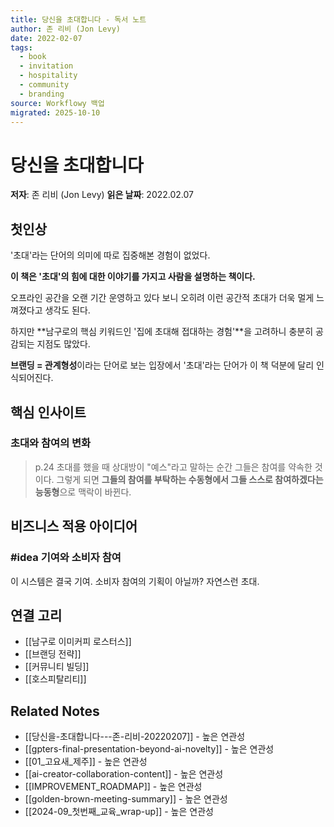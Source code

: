 ```yaml
---
title: 당신을 초대합니다 - 독서 노트
author: 존 리비 (Jon Levy)
date: 2022-02-07
tags:
  - book
  - invitation
  - hospitality
  - community
  - branding
source: Workflowy 백업
migrated: 2025-10-10
---
```


# 당신을 초대합니다

**저자**: 존 리비 (Jon Levy)
**읽은 날짜**: 2022.02.07

## 첫인상

'초대'라는 단어의 의미에 따로 집중해본 경험이 없었다.

**이 책은 '초대'의 힘에 대한 이야기를 가지고 사람을 설명하는 책이다.**

오프라인 공간을 오랜 기간 운영하고 있다 보니 오히려 이런 공간적 초대가 더욱 멀게 느껴졌다고 생각도 된다.

하지만 **남구로의 핵심 키워드인 '집에 초대해 접대하는 경험'**을 고려하니 충분히 공감되는 지점도 많았다.

**브랜딩 = 관계형성**이라는 단어로 보는 입장에서 '초대'라는 단어가 이 책 덕분에 달리 인식되어진다.

## 핵심 인사이트

### 초대와 참여의 변화

> p.24 초대를 했을 때 상대방이 "예스"라고 말하는 순간 그들은 참여를 약속한 것이다. 그렇게 되면 **그들의 참여를 부탁하는 수동형에서 그들 스스로 참여하겠다는 능동형**으로 맥락이 바뀐다.

## 비즈니스 적용 아이디어

### #idea 기여와 소비자 참여
이 시스템은 결국 기여. 소비자 참여의 기획이 아닐까? 자연스런 초대.

## 연결 고리
- [[남구로 이미커피 로스터스]]
- [[브랜딩 전략]]
- [[커뮤니티 빌딩]]
- [[호스피탈리티]]

## Related Notes
- [[당신을-초대합니다---존-리비-20220207]] - 높은 연관성
- [[gpters-final-presentation-beyond-ai-novelty]] - 높은 연관성
- [[01_고요새_제주]] - 높은 연관성
- [[ai-creator-collaboration-content]] - 높은 연관성
- [[IMPROVEMENT_ROADMAP]] - 높은 연관성
- [[golden-brown-meeting-summary]] - 높은 연관성
- [[2024-09_첫번째_교육_wrap-up]] - 높은 연관성

